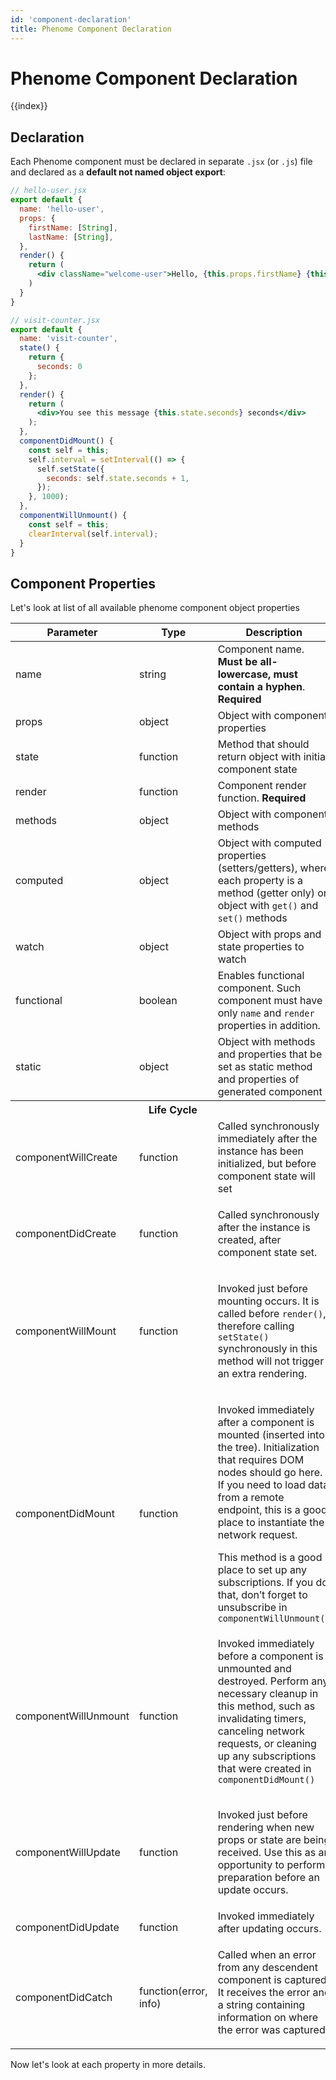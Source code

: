 ```yaml
---
id: 'component-declaration'
title: Phenome Component Declaration
---
```

# Phenome Component Declaration

{{index}}

## Declaration

Each Phenome component must be declared in separate `.jsx` (or `.js`) file and declared as a **default not named object export**:

```jsx
// hello-user.jsx
export default {
  name: 'hello-user',
  props: {
    firstName: [String],
    lastName: [String],
  },
  render() {
    return (
      <div className="welcome-user">Hello, {this.props.firstName} {this.props.lastName}!</div>
    )
  }
}
```

```jsx
// visit-counter.jsx
export default {
  name: 'visit-counter',
  state() {
    return {
      seconds: 0
    };
  },
  render() {
    return (
      <div>You see this message {this.state.seconds} seconds</div>
    );
  },
  componentDidMount() {
    const self = this;
    self.interval = setInterval(() => {
      self.setState({
        seconds: self.state.seconds + 1,
      });
    }, 1000);
  },
  componentWillUnmount() {
    const self = this;
    clearInterval(self.interval);
  }
}
```

## Component Properties

Let's look at list of all available phenome component object properties

<table class="params-table">
  <thead>
    <th>Parameter</th>
    <th>Type</th>
    <th>Description</th>
  </thead>
  <tbody>
    <tr>
      <td>name</td>
      <td>string</td>
      <td>Component name. <b>Must be all-lowercase, must contain a hyphen</b>. <b>Required</b></td>
    </tr>
    <tr>
      <td>props</td>
      <td>object</td>
      <td>Object with component properties</td>
    </tr>
    <tr>
      <td>state</td>
      <td>function</td>
      <td>Method that should return object with initial component state</td>
    </tr>
    <tr>
      <td>render</td>
      <td>function</td>
      <td>Component render function. <b>Required</b>
    </tr>
    <tr>
      <td>methods</td>
      <td>object</td>
      <td>Object with component methods</td>
    </tr>
    <tr>
      <td>computed</td>
      <td>object</td>
      <td>Object with computed properties (setters/getters), where each property is a method (getter only) or object with <code>get()</code> and <code>set()</code> methods</td>
    </tr>
    <tr>
      <td>watch</td>
      <td>object</td>
      <td>Object with props and state properties to watch</td>
    </tr>
    <tr>
      <td>functional</td>
      <td>boolean</td>
      <td>Enables functional component. Such component must have only <code>name</code> and <code>render</code> properties in addition.</td>
    </tr>
    <tr>
      <td>static</td>
      <td>object</td>
      <td>Object with methods and properties that be set as static method and properties of generated component</td>
    </tr>
    <tr>
      <th colspan="3">Life Cycle</th>
    </tr>
    <tr>
      <td>componentWillCreate</td>
      <td>function</td>
      <td>Called synchronously immediately after the instance has been initialized, but before component state will set</td>
    </tr>
    <tr>
      <td>componentDidCreate</td>
      <td>function</td>
      <td><p>Called synchronously after the instance is created, after component state set.</p></td>
    </tr>
    <tr>
      <td>componentWillMount</td>
      <td>function</td>
      <td>
        <p>Invoked just before mounting occurs. It is called before <code>render()</code>, therefore calling <code>setState()</code> synchronously in this method will not trigger an extra rendering.</p>
      </td>
    </tr>
    <tr>
      <td>componentDidMount</td>
      <td>function</td>
      <td>
        <p>Invoked immediately after a component is mounted (inserted into the tree). Initialization that requires DOM nodes should go here. If you need to load data from a remote endpoint, this is a good place to instantiate the network request.</p>
        <p>This method is a good place to set up any subscriptions. If you do that, don’t forget to unsubscribe in <code>componentWillUnmount()</code></p
      </td>
    </tr>
    <tr>
      <td>componentWillUnmount</td>
      <td>function</td>
      <td>Invoked immediately before a component is unmounted and destroyed. Perform any necessary cleanup in this method, such as invalidating timers, canceling network requests, or cleaning up any subscriptions that were created in <code>componentDidMount()</code></p></td>
    </tr>
    <tr>
      <td>componentWillUpdate</td>
      <td>function</td>
      <td>
        <p>Invoked just before rendering when new props or state are being received. Use this as an opportunity to perform preparation before an update occurs.</p>
      </td>
    </tr>
    <tr>
      <td>componentDidUpdate</td>
      <td>function</td>
      <td>Invoked immediately after updating occurs.</p></td>
    </tr>
    <tr>
      <td>componentDidCatch</td>
      <td>function(error, info)</td>
      <td>Called when an error from any descendent component is captured. It receives the error and a string containing information on where the error was captured.</p></td>
    </tr>
  </tbody>
</table>

Now let's look at each property in more details.
